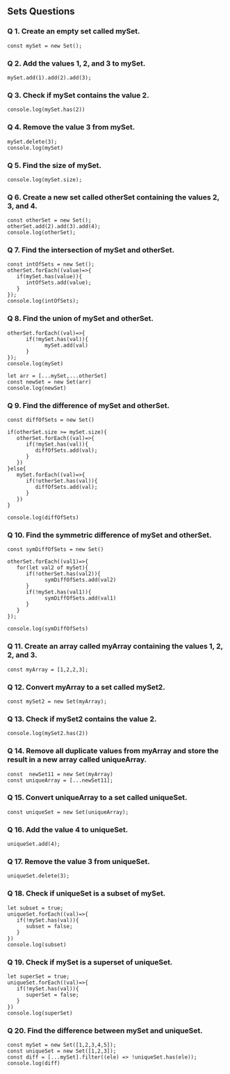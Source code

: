 ## Sets Questions

### Q 1. Create an empty set called mySet.
~~~
const mySet = new Set();
~~~

### Q 2. Add the values 1, 2, and 3 to mySet.
~~~
mySet.add(1).add(2).add(3);
~~~

### Q 3. Check if mySet contains the value 2.
~~~
console.log(mySet.has(2))
~~~

### Q 4. Remove the value 3 from mySet.
~~~
mySet.delete(3);
console.log(mySet)
~~~

### Q 5. Find the size of mySet.
~~~
console.log(mySet.size);
~~~

### Q 6. Create a new set called otherSet containing the values 2, 3, and 4.
~~~
const otherSet = new Set();
otherSet.add(2).add(3).add(4);
console.log(otherSet);
~~~

### Q 7. Find the intersection of mySet and otherSet.
~~~
const intOfSets = new Set();
otherSet.forEach((value)=>{
   if(mySet.has(value)){
      intOfSets.add(value);
   }
});
console.log(intOfSets);
~~~

### Q 8. Find the union of mySet and otherSet.
~~~
otherSet.forEach((val)=>{
      if(!mySet.has(val)){
            mySet.add(val)
      }
});
console.log(mySet)

let arr = [...mySet,...otherSet]
const newSet = new Set(arr)
console.log(newSet)
~~~

### Q 9. Find the difference of mySet and otherSet.
~~~
const diffOfSets = new Set()

if(otherSet.size >= mySet.size){
   otherSet.forEach((val)=>{
      if(!mySet.has(val)){
         diffOfSets.add(val);
      }
   })
}else{
   mySet.forEach((val)=>{
      if(!otherSet.has(val)){
         diffOfSets.add(val);
      }
   })
}

console.log(diffOfSets)
~~~

### Q 10. Find the symmetric difference of mySet and otherSet.
~~~
const symDiffOfSets = new Set()

otherSet.forEach((val1)=>{
   for(let val2 of mySet){
      if(!otherSet.has(val2)){
            symDiffOfSets.add(val2)
      }
      if(!mySet.has(val1)){
            symDiffOfSets.add(val1)  
      }
   }
});

console.log(symDiffOfSets)
~~~

### Q 11. Create an array called myArray containing the values 1, 2, 2, and 3.
 ~~~
 const myArray = [1,2,2,3];
~~~

### Q 12. Convert myArray to a set called mySet2.
 ~~~
 const mySet2 = new Set(myArray);
 ~~~

### Q 13. Check if mySet2 contains the value 2.
 ~~~
 console.log(mySet2.has(2))
 ~~~

### Q 14. Remove all duplicate values from myArray and store the result in a new array called uniqueArray.
~~~
const  newSet11 = new Set(myArray)
const uniqueArray = [...newSet11];
~~~

### Q 15. Convert uniqueArray to a set called uniqueSet.
~~~
const uniqueSet = new Set(uniqueArray);
~~~

### Q 16. Add the value 4 to uniqueSet.
~~~
uniqueSet.add(4);
~~~

### Q 17. Remove the value 3 from uniqueSet.
~~~
uniqueSet.delete(3);
~~~

### Q 18. Check if uniqueSet is a subset of mySet.
~~~
let subset = true;
uniqueSet.forEach((val)=>{
   if(!mySet.has(val)){
      subset = false;
   }
})
console.log(subset)
~~~

### Q 19. Check if mySet is a superset of uniqueSet.
~~~
let superSet = true;
uniqueSet.forEach((val)=>{
   if(!mySet.has(val)){
      superSet = false;
   }
})
console.log(superSet)
~~~
### Q 20. Find the difference between mySet and uniqueSet.
~~~
const mySet = new Set([1,2,3,4,5]);
const uniqueSet = new Set([1,2,3]);
const diff = [...mySet].filter((ele) => !uniqueSet.has(ele));
console.log(diff)
~~~
